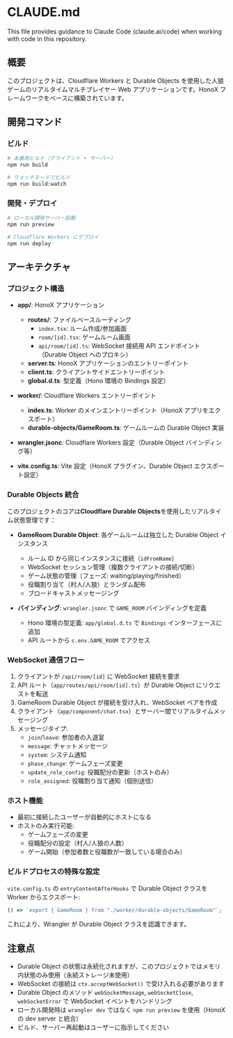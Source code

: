 # CLAUDE.md

This file provides guidance to Claude Code (claude.ai/code) when working with code in this repository.

## 概要

このプロジェクトは、Cloudflare Workers と Durable Objects を使用した人狼ゲームのリアルタイムマルチプレイヤー Web アプリケーションです。HonoX フレームワークをベースに構築されています。

## 開発コマンド

### ビルド

```bash
# 本番用ビルド（クライアント + サーバー）
npm run build

# ウォッチモードでビルド
npm run build:watch
```

### 開発・デプロイ

```bash
# ローカル開発サーバー起動
npm run preview

# Cloudflare Workers にデプロイ
npm run deploy
```

## アーキテクチャ

### プロジェクト構造

- **app/**: HonoX アプリケーション

  - **routes/**: ファイルベースルーティング
    - `index.tsx`: ルーム作成/参加画面
    - `room/[id].tsx`: ゲームルーム画面
    - `api/room/[id].ts`: WebSocket 接続用 API エンドポイント（Durable Object へのプロキシ）
  - **server.ts**: HonoX アプリケーションのエントリーポイント
  - **client.ts**: クライアントサイドエントリーポイント
  - **global.d.ts**: 型定義（Hono 環境の Bindings 設定）

- **worker/**: Cloudflare Workers エントリーポイント

  - **index.ts**: Worker のメインエントリーポイント（HonoX アプリをエクスポート）
  - **durable-objects/GameRoom.ts**: ゲームルームの Durable Object 実装

- **wrangler.jsonc**: Cloudflare Workers 設定（Durable Object バインディング等）
- **vite.config.ts**: Vite 設定（HonoX プラグイン、Durable Object エクスポート設定）

### Durable Objects 統合

このプロジェクトのコアは**Cloudflare Durable Objects**を使用したリアルタイム状態管理です：

- **GameRoom Durable Object**: 各ゲームルームは独立した Durable Object インスタンス

  - ルーム ID から同じインスタンスに接続（`idFromName`）
  - WebSocket セッション管理（複数クライアントの接続/切断）
  - ゲーム状態の管理（フェーズ: waiting/playing/finished）
  - 役職割り当て（村人/人狼）とランダム配布
  - ブロードキャストメッセージング

- **バインディング**: `wrangler.jsonc` で `GAME_ROOM` バインディングを定義
  - Hono 環境の型定義: `app/global.d.ts` で `Bindings` インターフェースに追加
  - API ルートから `c.env.GAME_ROOM` でアクセス

### WebSocket 通信フロー

1. クライアントが `/api/room/[id]` に WebSocket 接続を要求
2. API ルート（`app/routes/api/room/[id].ts`）が Durable Object にリクエストを転送
3. GameRoom Durable Object が接続を受け入れ、WebSocket ペアを作成
4. クライアント（`app/component/chat.tsx`）とサーバー間でリアルタイムメッセージング
5. メッセージタイプ:
   - `join`/`leave`: 参加者の入退室
   - `message`: チャットメッセージ
   - `system`: システム通知
   - `phase_change`: ゲームフェーズ変更
   - `update_role_config`: 役職配分の更新（ホストのみ）
   - `role_assigned`: 役職割り当て通知（個別送信）

### ホスト機能

- 最初に接続したユーザーが自動的にホストになる
- ホストのみ実行可能:
  - ゲームフェーズの変更
  - 役職配分の設定（村人/人狼の人数）
  - ゲーム開始（参加者数と役職数が一致している場合のみ）

### ビルドプロセスの特殊な設定

`vite.config.ts` の `entryContentAfterHooks` で Durable Object クラスを Worker からエクスポート:

```typescript
() => `export { GameRoom } from "./worker/durable-objects/GameRoom"`;
```

これにより、Wrangler が Durable Object クラスを認識できます。

## 注意点

- Durable Object の状態は永続化されますが、このプロジェクトではメモリ内状態のみ使用（永続ストレージ未使用）
- WebSocket の接続は `ctx.acceptWebSocket()` で受け入れる必要があります
- Durable Object のメソッド `webSocketMessage`, `webSocketClose`, `webSocketError` で WebSocket イベントをハンドリング
- ローカル開発時は `wrangler dev` ではなく `npm run preview` を使用（HonoX の dev server と統合）
- ビルド、サーバー再起動はユーザーに指示してください
